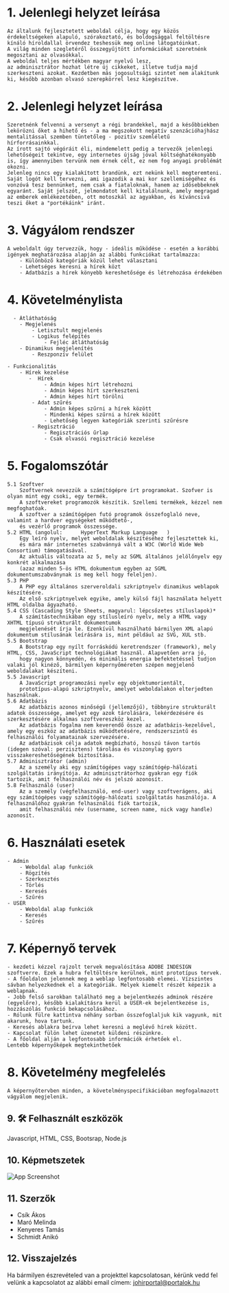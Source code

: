 # 1. Jelenlegi helyzet leírása
    Az általunk fejlesztetett weboldal célja, hogy egy közös érdekeltségeken alapuló, szórakoztató, és boldogsággal feltöltésre kínáló híroldallal örvendez teshessük meg online látogatóinkat. 
    A világ minden szegletéről összegyűjtött információkat szeretnénk megosztani az olvasókkal.
    A weboldal teljes mértékben magyar nyelvű lesz,
    az adminisztrátor hozhat létre új cikkeket, illetve tudja majd szerkeszteni azokat. Kezdetben más jogosultsági szintet nem alakítunk ki, később azonban olvasó szerepkörrel lesz kiegészítve.
# 2. Jelenlegi helyzet leírása
    Szeretnénk felvenni a versenyt a régi brandekkel, majd a későbbiekben lekörözni őket a hihető és - a ma megszokott negatív szenzációhajhász mentalitással szemben tüntetőleg - pozitív szemléletű hírforrásainkkal. 
    Az írott sajtó végóráit éli, mindemelett pedig a tervezők jelenlegi lehetőségeit tekintve, egy internetes újság jóval költséghatékonyabb is, így amennyiben tervünk nem érnek célt, ez nem fog anyagi problémát okozni. 
    Jelenleg nincs egy kialakított brandünk, ezt nekünk kell megteremteni. Saját logót kell tervezni, ami igazodik a mai kor szellemiségéhez és vonzóvá tesz bennünket, nem csak a fiataloknak, hanem az idősebbeknek egyaránt. Saját jelszót, jelmondatot kell kitalálnunk, amely megragad az emberek emlékezetében, ott motoszkál az agyakban, és kíváncsivá teszi őket a "portékáink" iránt. 
# 3. Vágyálom rendszer
    A weboldalt úgy tervezzük, hogy - ideális működése - esetén a korábbi igények meghatározása alapján az alábbi funkciókat tartalmazza:
        - Különböző kategóriák közül lehet választani
        - Lehetséges keresni a hírek közt
        - Adatbázis a hírek könyebb kereshetősége és létrehozása érdekében
# 4. Követelménylista
      - Átláthatóság
        - Megjelenés
            - Letisztult megjelenés
            - Logikus felépítés
                - Fejléc átláthatóság
        - Dinamikus megjelenítés
            - Reszponzív felület

    - Funkcionalitás
        - Hírek kezelése
           -  Hírek
                - Admin képes hírt létrehozni
                - Admin képes hírt szerkeszteni                
                - Admin képes hírt törölni
            - Adat szűrés
				- Admin képes szűrni a hírek között
				- Mindenki képes szűrni a hírek között
				- Lehetőség legyen kategóriák szerinti szűrésre
			- Regisztráció
				- Regisztrációs űrlap
				- Csak olvasói regisztráció kezelése
# 5. Fogalomszótár
    5.1 Szoftver
		Szoftvernek nevezzük a számítógépre írt programokat. Szofver is olyan mint egy csoki, egy termék.
		A szoftvereket programozók készítik. Szellemi termékek, kézzel nem megfoghatóak. 
		A szoftver a számítógépen futó programok összefoglaló neve, valamint a hardver egységeket működtető-, 
		és vezérlő programok összessége.
	5.2 HTML (angolul: 		HyperText Markup Language	)
		Egy leíró nyelv, melyet weboldalak készítéséhez fejlesztettek ki, 
		és mára már internetes szabvánnyá vált a W3C (World Wide Web Consortium) támogatásával. 
		Az aktuális változata az 5, mely az SGML általános jelölőnyelv egy konkrét alkalmazása 
		(azaz minden 5-ös HTML dokumentum egyben az SGML dokumentumszabványnak is meg kell hogy feleljen). 
	5.3 PHP
		A PHP egy általános szerveroldali szkriptnyelv dinamikus weblapok készítésére. 
		Az első szkriptnyelvek egyike, amely külső fájl használata helyett HTML oldalba ágyazható.
	5.4 CSS (Cascading Style Sheets, magyarul: lépcsőzetes stíluslapok)*
		A számítástechnikában egy stílusleíró nyelv, mely a HTML vagy XHTML típusú strukturált dokumentumok 
		megjelenését írja le. Ezenkívül használható bármilyen XML alapú dokumentum stílusának leírására is, mint például az SVG, XUL stb.		
	5.5 Bootstrap
		A Bootstrap egy nyílt forráskódú keretrendszer (framework), mely HTML, CSS, JavaScript technológiákat használ. Alapvetően arra jó, 
		hogy nagyon könnyedén, és minimális energia befektetéssel tudjon valaki jól kinéző, bármilyen képernyőméreten szépen megjelenő weboldalakat készíteni.
	5.5 Javascript
		A JavaScript programozási nyelv egy objektumorientált, 
		prototípus-alapú szkriptnyelv, amelyet weboldalakon elterjedten használnak.
	5.6 Adatbázis
		Az adatbázis azonos minőségű (jellemzőjű), többnyire strukturált adatok összessége, amelyet egy azok tárolására, lekérdezésére és szerkesztésére alkalmas szoftvereszköz kezel.
		Az adatbázis fogalma nem keverendő össze az adatbázis-kezelővel,  amely egy eszköz az adatbázis működtetésére, rendszerszintű és  felhasználói folyamatainak szervezésére.
		Az adatbázisok célja adatok megbízható, hosszú távon tartós (idegen szóval: perzisztens) tárolása és viszonylag gyors visszakereshetőségének biztosítása.		
	5.7 Adminisztrátor (admin)
		Az a személy aki egy számítógépes vagy számítógép-hálózati szolgáltatás irányítója. Az adminisztrátorhoz gyakran egy fiók tartozik, amit felhasználói név és jelszó azonosít.
	5.8 Felhasználó (user)
		Az a személy (végfelhasználó, end-user) vagy szoftverágens, aki egy számítógépes vagy számítógép-hálózati szolgáltatás használója. A felhasználóhoz gyakran felhasználói fiók tartozik, 
		amit felhasználói név (username, screen name, nick vagy handle) azonosít.
		
# 6. Használati esetek
	- Admin
		- Weboldal alap funkciók 
		- Rögzítés
		- Szerkesztés
		- Törlés
		- Keresés
		- Szűrés
	- USER
		- Weboldal alap funkciók
		- Keresés
		- Szűrés
# 7. Képernyő tervek
	- kezdeti kézzel rajzolt tervek megvalósítása ADOBE INDESIGN szoftverre. Ezek a hubra feltöltésre kerülnek, mint prototípus tervek.
	- A főoldalon jelennek meg a weblap legfontosabb elemei. Vízszintes sávban helyezkednek el a kategóriák. Melyek kiemelt részét képezik a weblapnak.
	- Jobb felső sarokban található meg a bejelentkezés adminok részére (egyelőre), később kialakításra kerül a USER-ek bejelentkezése is, hozzászólás funkció bekapcsolásához.
	- Rólunk fülre kattintva néhány sorban összefoglaljuk kik vagyunk, mit akarunk, hova tartunk.
	- Keresés ablakra beírva lehet keresni a meglévő hírek között. 
	- Kapcsolat fülön lehet üzenetet küldeni részünkre.
	- A főoldal alján a legfontosabb információk érhetőek el. 
    Lentebb képernyőképek megtekinthetőek
# 8. Követelmény megfelelés
    A képernyőtervben minden, a követelményspecifikációban megfogalmazott vágyálom megjelenik. 
## 9. 🛠 Felhasznált eszközök
Javascript, HTML, CSS, Bootsrap, Node.js 

## 10. Képmetszetek

![App Screenshot](https://i.imgur.com/X95NRSU.png)


## 11. Szerzők

- Csík Ákos
- Maró Melinda
- Kenyeres Tamás
- Schmidt Anikó
## 12. Visszajelzés

Ha bármilyen észrevételed van a projekttel kapcsolatosan, kérünk vedd fel velünk a kapcsolatot az alábbi email címem:
johirportal@portalok.hu
